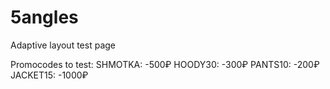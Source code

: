# 5angles
Adaptive layout test page

Promocodes to test:
SHMOTKA: -500₽
HOODY30: -300₽
PANTS10: -200₽
JACKET15: -1000₽
